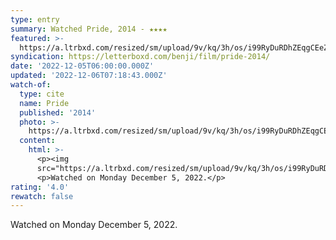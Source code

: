 ```yaml
---
type: entry
summary: Watched Pride, 2014 - ★★★★
featured: >-
  https://a.ltrbxd.com/resized/sm/upload/9v/kq/3h/os/i99RyDuRDhZEqgCEeZ5eKZ41bMh-0-600-0-900-crop.jpg?v=6633629edd
syndication: https://letterboxd.com/benji/film/pride-2014/
date: '2022-12-05T06:00:00.000Z'
updated: '2022-12-06T07:18:43.000Z'
watch-of:
  type: cite
  name: Pride
  published: '2014'
  photo: >-
    https://a.ltrbxd.com/resized/sm/upload/9v/kq/3h/os/i99RyDuRDhZEqgCEeZ5eKZ41bMh-0-600-0-900-crop.jpg?v=6633629edd
  content:
    html: >-
      <p><img
      src="https://a.ltrbxd.com/resized/sm/upload/9v/kq/3h/os/i99RyDuRDhZEqgCEeZ5eKZ41bMh-0-600-0-900-crop.jpg?v=6633629edd"/></p>
      <p>Watched on Monday December 5, 2022.</p>
rating: '4.0'
rewatch: false
---
```

Watched on Monday December 5, 2022.
